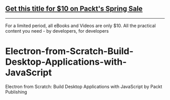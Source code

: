 ## [Get this title for $10 on Packt's Spring Sale](https://www.packt.com/V16670?utm_source=github&utm_medium=packt-github-repo&utm_campaign=spring_10_dollar_2022)
-----
For a limited period, all eBooks and Videos are only $10. All the practical content you need \- by developers, for developers

# Electron-from-Scratch-Build-Desktop-Applications-with-JavaScript
Electron from Scratch: Build Desktop Applications with JavaScript by Packt Publishing
